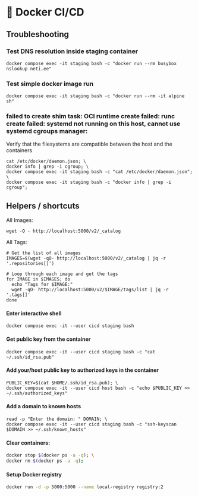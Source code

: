 # 🐳 Docker CI/CD

## Troubleshooting

### Test DNS resolution inside staging container

```shell
docker compose exec -it staging bash -c "docker run --rm busybox nslookup neti.ee"
```
### Test simple docker image run 

```shell
docker compose exec -it staging bash -c "docker run --rm -it alpine sh"
```



### failed to create shim task: OCI runtime create failed: runc create failed: systemd not running on this host, cannot use systemd cgroups manager:

Verify that the filesystems are compatible between the host and the containers

```shell
cat /etc/docker/daemon.json; \
docker info | grep -i cgroup; \
docker compose exec -it staging bash -c "cat /etc/docker/daemon.json"; \
docker compose exec -it staging bash -c "docker info | grep -i cgroup";
```

## Helpers / shortcuts

All Images:
```shell
wget -O - http://localhost:5000/v2/_catalog
```

All Tags:
```shell
# Get the list of all images
IMAGES=$(wget -qO- http://localhost:5000/v2/_catalog | jq -r '.repositories[]')

# Loop through each image and get the tags
for IMAGE in $IMAGES; do
  echo "Tags for $IMAGE:"
  wget -qO- http://localhost:5000/v2/$IMAGE/tags/list | jq -r '.tags[]'
done
```


#### Enter interactive shell

```shell
docker compose exec -it --user cicd staging bash
```

#### Get public key from the container

```shell
docker compose exec -it --user cicd staging bash -c "cat ~/.ssh/id_rsa.pub"
```

#### Add your/host public key to authorized keys in the container

```shell
PUBLIC_KEY=$(cat $HOME/.ssh/id_rsa.pub); \
docker compose exec -it --user cicd host bash -c "echo $PUBLIC_KEY >> ~/.ssh/authorized_keys"
```

#### Add a domain to known hosts

```shell
read -p "Enter the domain: " DOMAIN; \
docker compose exec -it --user cicd staging bash -c "ssh-keyscan $DOMAIN >> ~/.ssh/known_hosts"
```

#### Clear containers:

```bash
docker stop $(docker ps -a -q); \
docker rm $(docker ps -a -q);
```

#### Setup Docker registry

```bash
docker run -d -p 5000:5000 --name local-registry registry:2
```
